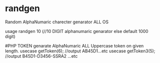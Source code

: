 # randgen
Random AlphaNumaric charecter genarator ALL OS


usage randgen 10 (//10 DIGIT alphanumaric genarator else default 1000 digit)


#PHP TOKEN
  genarate AlphaNumaric ALL Uppercase token on given length.
  usecase getToken(6); //output AB45D1...etc
   usecase getToken3(5); //output B45D1-D3456-SSRA2 ...etc
